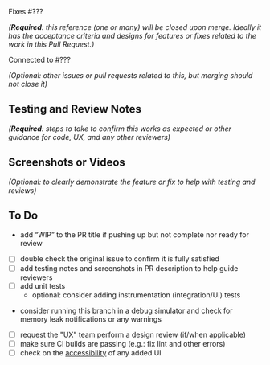 Fixes #???

_(**Required**: this reference (one or many) will be closed upon merge. Ideally it has the acceptance criteria and designs for features or fixes related to the work in this Pull Request.)_

Connected to #???

_(Optional: other issues or pull requests related to this, but merging should not close it)_

## Testing and Review Notes

_(**Required**: steps to take to confirm this works as expected or other guidance for code, UX, and any other reviewers)_


## Screenshots or Videos

_(Optional: to clearly demonstrate the feature or fix to help with testing and reviews)_


## To Do

- add “WIP” to the PR title if pushing up but not complete nor ready for review
- [ ] double check the original issue to confirm it is fully satisfied
- [ ] add testing notes and screenshots in PR description to help guide reviewers
- [ ] add unit tests
  - optional: consider adding instrumentation (integration/UI) tests
- consider running this branch in a debug simulator and check for memory leak notifications or any warnings
- [ ] request the "UX" team perform a design review (if/when applicable)
- [ ] make sure CI builds are passing (e.g.: fix lint and other errors)
- [ ] check on the [accessibility](accessibility.md) of any added UI

